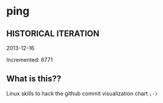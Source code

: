 # ping

## HISTORICAL ITERATION
2013-12-16

Incremented: 6771

## What is this?? 
Linux skills to hack the github commit visualization chart `;-)`

